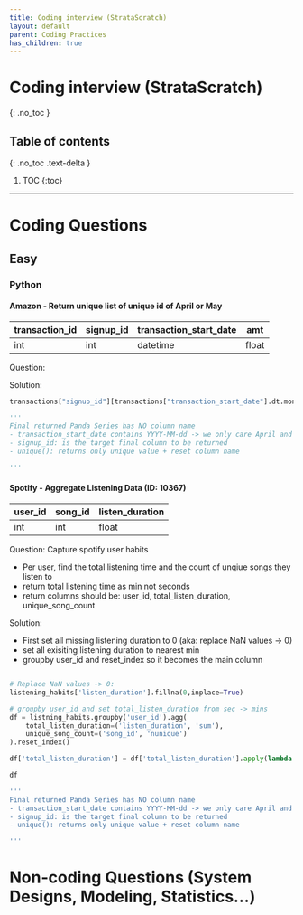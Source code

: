 ```yaml
---
title: Coding interview (StrataScratch)
layout: default
parent: Coding Practices
has_children: true
---
```

# Coding interview (StrataScratch)
{: .no_toc }

## Table of contents
{: .no_toc .text-delta }

1. TOC
{:toc}

---

# Coding Questions

## Easy

### Python

#### Amazon - Return unique list of unique id of April or May

| transaction_id | signup_id | transaction_start_date | amt|
| -------- | -------- | ------- | ------- |  
| int | int | datetime | float |  

Question:

Solution: 
``` python
transactions["signup_id"][transactions["transaction_start_date"].dt.month.isin([4,5])].unique()

'''
Final returned Panda Series has NO column name
- transaction_start_date contains YYYY-MM-dd -> we only care April and May, so use .isin([a,b]) -> returns series of True False in the second []
- signup_id: is the target final column to be returned 
- unique(): returns only unique value + reset column name

'''

```

#### Spotify - Aggregate Listening Data (ID: 10367)

| user_id | song_id | listen_duration | 
| -------- | -------- | ------- | 
| int | int | float |

Question: Capture spotify user habits
- Per user, find the total listening time and the count of unqiue songs they listen to
- return total listening time as min not seconds
- return columns should be: user_id, total_listen_duration, unique_song_count

Solution: 

- First set all missing listening duration to 0 (aka: replace NaN values -> 0)
- set all exisiting listening duration to nearest min
- groupby user_id and reset_index so it becomes the main column

``` python

# Replace NaN values -> 0:
listening_habits['listen_duration'].fillna(0,inplace=True)

# groupby user_id and set total_listen_duration from sec -> mins
df = listning_habits.groupby('user_id').agg(
    total_listen_duration=('listen_duration', 'sum'),
    unique_song_count=('song_id', 'nunique')
).reset_index()

df['total_listen_duration'] = df['total_listen_duration'].apply(lambda x: round(x/60)

df

'''
Final returned Panda Series has NO column name
- transaction_start_date contains YYYY-MM-dd -> we only care April and May, so use .isin([a,b]) -> returns series of True False in the second []
- signup_id: is the target final column to be returned 
- unique(): returns only unique value + reset column name

'''

```


# Non-coding Questions (System Designs, Modeling, Statistics...)